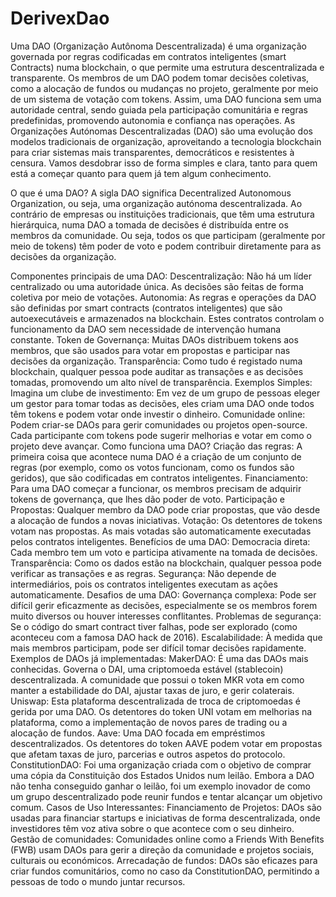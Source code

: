 # DerivexDao
Uma DAO (Organização Autônoma Descentralizada) é uma organização governada por regras codificadas em contratos inteligentes (smart Contracts) numa blockchain, o que permite uma estrutura descentralizada e transparente. Os membros de um DAO podem tomar decisões coletivas, como a alocação de fundos ou mudanças no projeto, geralmente por meio de um sistema de votação com tokens. Assim, uma DAO funciona sem uma autoridade central, sendo guiada pela participação comunitária e regras predefinidas, promovendo autonomia e confiança nas operações.
As Organizações Autónomas Descentralizadas (DAO) são uma evolução dos modelos tradicionais de organização, aproveitando a tecnologia blockchain para criar sistemas mais transparentes, democráticos e resistentes à censura. Vamos desdobrar isso de forma simples e clara, tanto para quem está a começar quanto para quem já tem algum conhecimento.

O que é uma DAO?
A sigla DAO significa Decentralized Autonomous Organization, ou seja, uma organização autónoma descentralizada. Ao contrário de empresas ou instituições tradicionais, que têm uma estrutura hierárquica, numa DAO a tomada de decisões é distribuída entre os membros da comunidade. Ou seja, todos os que participam (geralmente por meio de tokens) têm poder de voto e podem contribuir diretamente para as decisões da organização.

Componentes principais de uma DAO:
Descentralização: Não há um líder centralizado ou uma autoridade única. As decisões são feitas de forma coletiva por meio de votações.
Autonomia: As regras e operações da DAO são definidas por smart contracts (contratos inteligentes) que são autoexecutáveis e armazenados na blockchain. Estes contratos controlam o funcionamento da DAO sem necessidade de intervenção humana constante.
Token de Governança: Muitas DAOs distribuem tokens aos membros, que são usados para votar em propostas e participar nas decisões da organização.
Transparência: Como tudo é registado numa blockchain, qualquer pessoa pode auditar as transações e as decisões tomadas, promovendo um alto nível de transparência.
Exemplos Simples:
Imagina um clube de investimento: Em vez de um grupo de pessoas eleger um gestor para tomar todas as decisões, eles criam uma DAO onde todos têm tokens e podem votar onde investir o dinheiro.
Comunidade online: Podem criar-se DAOs para gerir comunidades ou projetos open-source. Cada participante com tokens pode sugerir melhorias e votar em como o projeto deve avançar.
Como funciona uma DAO?
Criação das regras: A primeira coisa que acontece numa DAO é a criação de um conjunto de regras (por exemplo, como os votos funcionam, como os fundos são geridos), que são codificadas em contratos inteligentes.
Financiamento: Para uma DAO começar a funcionar, os membros precisam de adquirir tokens de governança, que lhes dão poder de voto.
Participação e Propostas: Qualquer membro da DAO pode criar propostas, que vão desde a alocação de fundos a novas iniciativas.
Votação: Os detentores de tokens votam nas propostas. As mais votadas são automaticamente executadas pelos contratos inteligentes.
Benefícios de uma DAO:
Democracia direta: Cada membro tem um voto e participa ativamente na tomada de decisões.
Transparência: Como os dados estão na blockchain, qualquer pessoa pode verificar as transações e as regras.
Segurança: Não depende de intermediários, pois os contratos inteligentes executam as ações automaticamente.
Desafios de uma DAO:
Governança complexa: Pode ser difícil gerir eficazmente as decisões, especialmente se os membros forem muito diversos ou houver interesses conflitantes.
Problemas de segurança: Se o código do smart contract tiver falhas, pode ser explorado (como aconteceu com a famosa DAO hack de 2016).
Escalabilidade: À medida que mais membros participam, pode ser difícil tomar decisões rapidamente.
Exemplos de DAOs já implementadas:
MakerDAO: É uma das DAOs mais conhecidas. Governa o DAI, uma criptomoeda estável (stablecoin) descentralizada. A comunidade que possui o token MKR vota em como manter a estabilidade do DAI, ajustar taxas de juro, e gerir colaterais.
Uniswap: Esta plataforma descentralizada de troca de criptomoedas é gerida por uma DAO. Os detentores do token UNI votam em melhorias na plataforma, como a implementação de novos pares de trading ou a alocação de fundos.
Aave: Uma DAO focada em empréstimos descentralizados. Os detentores do token AAVE podem votar em propostas que afetam taxas de juro, parcerias e outros aspetos do protocolo.
ConstitutionDAO: Foi uma organização criada com o objetivo de comprar uma cópia da Constituição dos Estados Unidos num leilão. Embora a DAO não tenha conseguido ganhar o leilão, foi um exemplo inovador de como um grupo descentralizado pode reunir fundos e tentar alcançar um objetivo comum.
Casos de Uso Interessantes:
Financiamento de Projetos: DAOs são usadas para financiar startups e iniciativas de forma descentralizada, onde investidores têm voz ativa sobre o que acontece com o seu dinheiro.
Gestão de comunidades: Comunidades online como a Friends With Benefits (FWB) usam DAOs para gerir a direção da comunidade e projetos sociais, culturais ou económicos.
Arrecadação de fundos: DAOs são eficazes para criar fundos comunitários, como no caso da ConstitutionDAO, permitindo a pessoas de todo o mundo juntar recursos.
